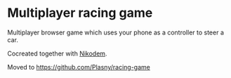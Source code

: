 # Multiplayer racing game 

Multiplayer browser game which uses your phone as a controller to steer a car.

Cocreated together with [Nikodem](https://github.com/NikodemMarek).

Moved to https://github.com/Plasny/racing-game
